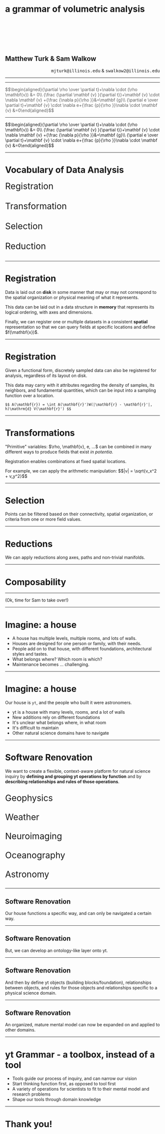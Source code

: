 <!-- .slide: class="titleslide" -->

# a grammar of volumetric analysis

<div style="height: 6.0em;"></div>

## Matthew Turk & Sam Walkow

<p style="text-align: right;" data-markdown=true><tt>mjturk@illinois.edu</tt> & <tt>swalkow2@illinois.edu</tt></p>

---

<!-- .slide: data-background-image="images/clouds.jpg"
             data-background-size="cover" data-background-repeat="none" -->

---

<!-- .slide: data-background-image="https://upload.wikimedia.org/wikipedia/commons/b/bd/Kelvin_Helmholz_wave_clouds.jpg"
             data-background-size="cover" data-background-repeat="none" class="full" -->

<div class="multiCol">
<div class="col" data-markdown=true>
</div>
<div class="col fragment fade-in" style="opacity:0.7;background-color: white;" data-markdown=true>
$$\begin{aligned}{\partial \rho  \over \partial t}+\nabla \cdot (\rho \mathbf{v}) &= 0\\
{\frac {\partial \mathbf {v} }{\partial t}}+\mathbf {v} \cdot \nabla \mathbf {v} +{\frac {\nabla p}{\rho }}&=\mathbf {g}\\
{\partial e \over \partial t}+\mathbf {v} \cdot \nabla e+{\frac {p}{\rho }}\nabla \cdot \mathbf {v} &=0\end{aligned}$$
</div>
</div>

<!--<p class="mediumtext centered"><a href="https://commons.wikimedia.org/wiki/File:Kelvin_Helmholz_wave_clouds.jpg">Brocken Inaglory [CC BY-SA 4.0], via Wikimedia Commons</a></p> -->

---

<div class="multiCol">
<div class="col">
<div class="fig-container" data-style="height: 600px;" data-file="figures/kh_example.html" data-markdown=true>
</div>
</div>
<div class="col" data-markdown=true>
$$\begin{aligned}{\partial \rho  \over \partial t}+\nabla \cdot (\rho \mathbf{v}) &= 0\\
{\frac {\partial \mathbf {v} }{\partial t}}+\mathbf {v} \cdot \nabla \mathbf {v} +{\frac {\nabla p}{\rho }}&=\mathbf {g}\\
{\partial e \over \partial t}+\mathbf {v} \cdot \nabla e+{\frac {p}{\rho }}\nabla \cdot \mathbf {v} &=0\end{aligned}$$
</div>
</div>

---

# Vocabulary of Data Analysis

<div class="appearing_row" style="margin-top: 1em;">
  <div class="fragment" data-fragment-index=1>
  <div class="right_align">
    <span><i class="fas fa-align-right fa-5x"></i></span>
  </div>
  </div>
  <div class="fragment" data-fragment-index=1>
  <div class="left_align" style="font-size: 200%;">
    Registration
  </div>
  </div>
</div>

<br clear="all"/>

<div class="appearing_row" style="margin-top: 1em;">
  <div class="fragment" data-fragment-index=2>
  <div class="right_align">
    <span><i class="fas fa-calculator fa-5x"></i></span>
  </div>
  </div>
  <div class="fragment" data-fragment-index=2>
  <div class="left_align" style="font-size: 200%;">
    Transformation
  </div>
  </div>
</div>

<br clear="all"/>

<div class="appearing_row" style="margin-top: 1em;">
  <div class="fragment" data-fragment-index=3>
  <div class="right_align">
    <span><i class="fas fa-object-group fa-5x"></i></span>
  </div>
  </div>
  <div class="fragment" data-fragment-index=3>
  <div class="left_align" style="font-size: 200%;">
    Selection
  </div>
  </div>
</div>

<br clear="all"/>

<div class="appearing_row" style="margin-top: 1em;">
  <div class="fragment" data-fragment-index=4>
  <div class="right_align">
    <span><i class="fas fa-mortar-pestle fa-5x"></i></span>
  </div>
  <div class="fragment" data-fragment-index=4>
  <div class="left_align" style="font-size: 200%;">
    Reduction
  </div>
  </div>
</div>

<br clear="all"/>

---

<div class="multiCol">
<div class="col">

# Registration

<p class="fragment">Data is laid out on <b>disk</b> in some manner that may or may not correspond to the spatial organization or physical meaning of what it represents.</p>

<p class="fragment">This data can be laid out in a data structure in <b>memory</b> that represents its logical ordering, with axes and dimensions.</p>

<p class="fragment">Finally, we can register one or multiple datasets in a consistent <b>spatial</b> representation so that we can query fields at specific locations and define $f(\mathbf{x})$.</p>

</div>

<div class="col">
<div class="fig-container" data-file="figures/volume_layout.html" data-preload data-style="height: 600px;">
</div>
</div>
</div>

---

<div class="multiCol">
<div class="col">

# Registration

<p class="fragment">Given a functional form, discretely sampled data can also be registered for analysis, regardless of its layout on disk.</p>

<div class="fragment" data-markdown=true>
<p>This data may carry with it attributes regarding the density of samples, its neighbors, and fundamental quantities, which can be input into a sampling function over a location.</p>

`$$ A(\mathbf{r}) = \int A(\mathbf{r}')W(|\mathbf{r} - \mathbf{r}'|, h)\mathrm{d} V(\mathbf{r}') $$`
</div>

</div>

<div class="col">
<div class="fig-container" data-file="figures/particle_layout.html" data-preload data-style="height: 600px;">
</div>
</div>
</div>


---

<div class="multiCol">
<div class="col">
<div class="fig-container" data-file="figures/galaxy_transformations.html" data-preload data-style="height: 768px;">
</div>
</div>
<div class="col" data-markdown=true>

# Transformations

<p class="fragment">"Primitive" variables: $\rho, \mathbf{v}, e, ...$ can be combined in many different ways to produce fields that exist <i>in potentia</i>.</p>
<p class="fragment">Registration enables combinations at fixed spatial locations.</p>
<p class="fragment">For example, we can apply the arithmetic manipulation:
$$|v| = \sqrt{v_x^2 + v_y^2}$$
</p>
</div>
</div>

---

<div class="multiCol">
<div class="col" data-markdown=true>

# Selection

<p>Points can be filtered based on their connectivity, spatial organization, or criteria from one or more field values.</p>
</div>
<div class="col">
<div class="fig-container" data-file="figures/kh_operations.html" data-preload data-style="height: 768px;">
</div>
</div>
</div>

---

# Reductions

We can apply reductions along axes, paths and non-trivial manifolds.

<div class="fig-container" data-file="figures/kh_path.html" data-preload data-style="height: 600px;">
</div>

---

# Composability

<div class="fig-container" data-file="figures/cosmology.html" data-preload data-style="height: 768px;">

---

(Ok, time for Sam to take over!)

---

# Imagine: a house

<div class="multiCol" data-markdown>
<div class="col">
<ul>
<li class="fragment">A house has multiple levels, multiple rooms, and lots of walls.</li>
<li class="fragment">Houses are designed for one person or family, with their needs.</li>
<li class="fragment">People add on to that house, with different foundations, architectural styles and tastes.</li>
<li class="fragment">What belongs where?  Which room is which?</li>
<li class="fragment">Maintenance becomes ... challenging.</li>
</ul>
</div>

<div class="col">
<div class="fig-container" data-file="figures/house.html" data-preload data-style="height: 600px;">
</div>
</div>

</div>

---

# Imagine: a house

<div class="multiCol" data-markdown>

<div class="col" data-markdown>

Our house is `yt`, and the people who built it were astronomers.

* yt is a house with many levels, rooms, and a lot of walls
* New additions rely on different foundations
* It's unclear what belongs where, in what room
* It's difficult to maintain
* Other natural science domains have to navigate

</div>

<div class="col">
<div class="fig-container" data-file="figures/house_zigzag.html" data-style="height: 600px;">
</div>
</div>

</div>

---

# Software Renovation

We want to create a flexible, context-aware platform for natural science inquiry by <b>defining and grouping yt operations by function</b> and by <b>describing relationships and rules of those operations</b>.

<span data-fragment-index="1" class="fragment"><i class="fas fa-globe-africa fa-5x"></i></span>
<span data-fragment-index="2" class="fragment"><i class="fas fa-bolt fa-5x"></i></span>
<span data-fragment-index="3" class="fragment"><i class="fas fa-brain fa-5x"></i></span>
<span data-fragment-index="4" class="fragment"><i class="fas fa-water fa-5x"></i></span>
<span data-fragment-index="5" class="fragment"><i class="fas fa-star fa-5x"></i></span>

<p class="fragment step-fade-in-then-out" style="font-size:200%;" data-fragment-index="1">Geophysics</p>
<p class="fragment step-fade-in-then-out" style="font-size:200%;" data-fragment-index="2">Weather</p>
<p class="fragment step-fade-in-then-out" style="font-size:200%;" data-fragment-index="3">Neuroimaging</p>
<p class="fragment step-fade-in-then-out" style="font-size:200%;" data-fragment-index="4">Oceanography</p>
<p class="fragment step-fade-in-then-out" style="font-size:200%;" data-fragment-index="5">Astronomy</p>


---

## Software Renovation

Our house functions a specific way, and can only be navigated a certain way.

---

<!-- .slide: data-background-image="images/yt_houses_reference.svg"
             data-background-size="cover" data-background-repeat="none" -->

## Software Renovation

But, we can develop an ontology-like layer onto yt.

---

<!-- .slide: data-background-image="images/yt_neuro_example.svg"
             data-background-size="cover" data-background-repeat="none" -->

## Software Renovation

And then by define yt objects (building blocks/foundation), relationships between objects, and rules for those objects and relationships specific to a physical science domain.

---
 
<!-- .slide: data-background-image="images/yt_domains_happy.svg"
             data-background-size="cover" data-background-repeat="none" -->

## Software Renovation

An organized, mature mental model can now be expanded on and applied to other domains.

---

# yt Grammar - a toolbox, instead of a tool

* Tools guide our process of inquiry, and can narrow our vision
* Start thinking function first, as opposed to tool first
* A variety of operations for scientists to fit to their mental model and research problems
* Shape our tools through domain knowledge

---

<!-- .slide: class="titleslide" -->

# Thank you!
